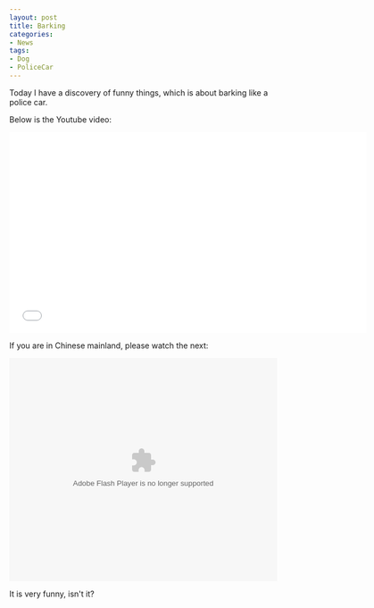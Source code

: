 ```yaml
---
layout: post
title: Barking
categories:
- News
tags:
- Dog
- PoliceCar
---
```


Today I have a discovery of funny things, which is about barking like a police car.  

Below is the Youtube video:  

<iframe width="640" height="360" src="//www.youtube.com/embed/Dez7gKsw32I?rel=0" frameborder="0" allowfullscreen></iframe>

If you are in Chinese mainland, please watch the next:  

<embed src="http://player.youku.com/player.php/sid/XNjU5MDUzNDIw/v.swf" allowFullScreen="true" quality="high" width="480" height="400" align="middle" allowScriptAccess="always" type="application/x-shockwave-flash"></embed>    

It is very funny, isn't it?
